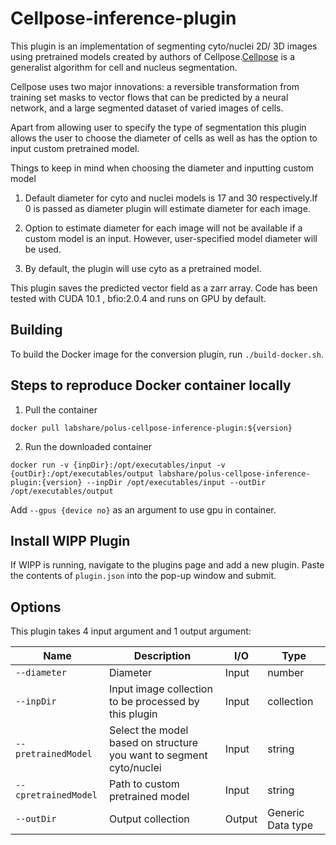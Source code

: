 # Cellpose-inference-plugin

This plugin is an implementation of segmenting cyto/nuclei 2D/ 3D images using pretrained models
created by authors of
Cellpose.[Cellpose](https://www.biorxiv.org/content/10.1101/2020.02.02.931238v1)
is a generalist algorithm for cell and nucleus segmentation.

Cellpose uses two major innovations: a reversible transformation from training set masks to vector
flows that can be predicted by a neural network, and a large segmented dataset of varied images of
cells.

Apart from allowing user to specify the type of segmentation this plugin allows the user to choose
the diameter of cells as well as has the option to input custom pretrained model.

Things to keep in mind when choosing the diameter and inputting custom model

1. Default diameter for cyto and nuclei models is 17 and 30 respectively.If 0 is passed as diameter
   plugin will estimate diameter for each image.


2. Option to estimate diameter for each image will not be available if a custom model is an input.
   However, user-specified model diameter will be used.


3. By default, the plugin will use cyto as a pretrained model.

This plugin saves the predicted vector field as a zarr array. Code has been tested with CUDA 10.1 ,
bfio:2.0.4 and runs on GPU by default.

## Building

To build the Docker image for the conversion plugin, run
`./build-docker.sh`.

## Steps to reproduce Docker container locally

1. Pull the container

`docker pull labshare/polus-cellpose-inference-plugin:${version}`

2. Run the downloaded container

`docker run -v {inpDir}:/opt/executables/input -v {outDir}:/opt/executables/output labshare/polus-cellpose-inference-plugin:{version} --inpDir /opt/executables/input --outDir /opt/executables/output`

Add `--gpus {device no}` as an argument to use gpu in container.

## Install WIPP Plugin

If WIPP is running, navigate to the plugins page and add a new plugin. Paste the contents
of `plugin.json` into the pop-up window and submit.

## Options

This plugin takes 4 input argument and 1 output argument:

| Name          | Description             | I/O    | Type   |
|---------------|-------------------------|--------|--------|
| `--diameter` | Diameter| Input | number |
| `--inpDir` | Input image collection to be processed by this plugin | Input | collection |
| `--pretrainedModel` | Select the model based on structure you want to segment cyto/nuclei | Input | string |
| `--cpretrainedModel` | Path to custom pretrained model | Input | string |
| `--outDir` | Output collection | Output | Generic Data type |


